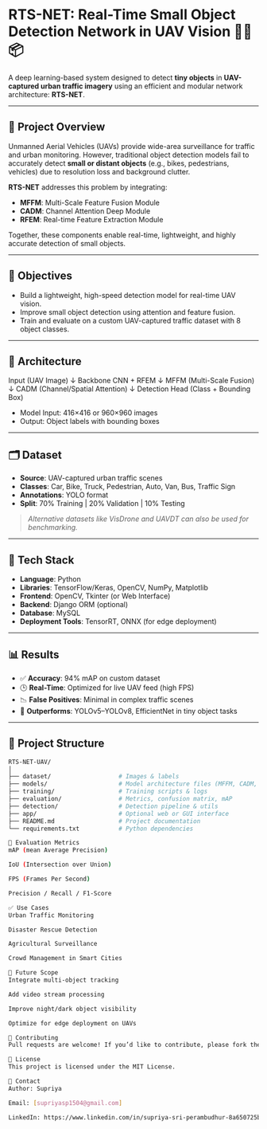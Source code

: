 # RTS-NET: Real-Time Small Object Detection Network in UAV Vision 🚁🧠📦

A deep learning-based system designed to detect **tiny objects** in **UAV-captured urban traffic imagery** using an efficient and modular network architecture: **RTS-NET**.

---

## 📌 Project Overview

Unmanned Aerial Vehicles (UAVs) provide wide-area surveillance for traffic and urban monitoring. However, traditional object detection models fail to accurately detect **small or distant objects** (e.g., bikes, pedestrians, vehicles) due to resolution loss and background clutter.

**RTS-NET** addresses this problem by integrating:
- **MFFM**: Multi-Scale Feature Fusion Module  
- **CADM**: Channel Attention Deep Module  
- **RFEM**: Real-time Feature Extraction Module

Together, these components enable real-time, lightweight, and highly accurate detection of small objects.

---

## 🎯 Objectives

- Build a lightweight, high-speed detection model for real-time UAV vision.
- Improve small object detection using attention and feature fusion.
- Train and evaluate on a custom UAV-captured traffic dataset with 8 object classes.

---

## 🧠 Architecture

Input (UAV Image)
↓
Backbone CNN + RFEM
↓
MFFM (Multi-Scale Fusion)
↓
CADM (Channel/Spatial Attention)
↓
Detection Head (Class + Bounding Box)


- Model Input: 416×416 or 960×960 images  
- Output: Object labels with bounding boxes

---

## 🗂️ Dataset

- **Source**: UAV-captured urban traffic scenes
- **Classes**: Car, Bike, Truck, Pedestrian, Auto, Van, Bus, Traffic Sign
- **Annotations**: YOLO format
- **Split**: 70% Training | 20% Validation | 10% Testing

> *Alternative datasets like VisDrone and UAVDT can also be used for benchmarking.*

---

## 🔧 Tech Stack

- **Language**: Python  
- **Libraries**: TensorFlow/Keras, OpenCV, NumPy, Matplotlib  
- **Frontend**: OpenCV, Tkinter (or Web Interface)
- **Backend**: Django ORM (optional)
- **Database**: MySQL  
- **Deployment Tools**: TensorRT, ONNX (for edge deployment)

---

## 📊 Results

- ✅ **Accuracy**: 94% mAP on custom dataset
- 🕒 **Real-Time**: Optimized for live UAV feed (high FPS)
- 📉 **False Positives**: Minimal in complex traffic scenes
- 🚀 **Outperforms**: YOLOv5–YOLOv8, EfficientNet in tiny object tasks

---

## 📁 Project Structure

```bash
RTS-NET-UAV/
│
├── dataset/                   # Images & labels
├── models/                    # Model architecture files (MFFM, CADM, RFEM)
├── training/                  # Training scripts & logs
├── evaluation/                # Metrics, confusion matrix, mAP
├── detection/                 # Detection pipeline & utils
├── app/                       # Optional web or GUI interface
├── README.md                  # Project documentation
└── requirements.txt           # Python dependencies

🧪 Evaluation Metrics
mAP (mean Average Precision)

IoU (Intersection over Union)

FPS (Frames Per Second)

Precision / Recall / F1-Score

✅ Use Cases
Urban Traffic Monitoring

Disaster Rescue Detection

Agricultural Surveillance

Crowd Management in Smart Cities

🚀 Future Scope
Integrate multi-object tracking

Add video stream processing

Improve night/dark object visibility

Optimize for edge deployment on UAVs

🤝 Contributing
Pull requests are welcome! If you’d like to contribute, please fork the repo and submit a PR.

📜 License
This project is licensed under the MIT License.

📧 Contact
Author: Supriya

Email: [supriyasp1504@gmail.com]

LinkedIn: https://www.linkedin.com/in/supriya-sri-perambudhur-8a650725b/
